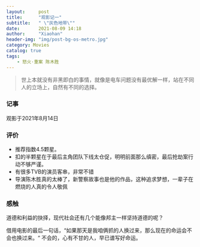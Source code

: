 ```yaml
---
layout:     post
title:      "观影记一"
subtitle:   " \"灰色地带\""
date:       2021-08-09 14:18
author:     "Xiaohan"
header-img: "img/post-bg-os-metro.jpg"
category: Movies
catalog: true
tags:
    - 怒火·重案 陈木胜
---
```



> 世上本就没有非黑即白的事情，就像是电车问题没有最优解一样，站在不同人的立场上，自然有不同的选择。

### 记事

观影于2021年8月14日

### 评价

* 推荐指数4.5颗星。
* 扣的半颗星在于最后主角团队下线太仓促，明明前面那么缜密，最后抢劫案行动不够严谨。
* 有很多TVB的演员客串，非常不错
* 导演陈木胜真的太棒了，新警察故事也是他的作品，这种追求梦想，一辈子在燃烧的人真的令人敬佩

### 感触

道德和利益的抉择，现代社会还有几个能像邦主一样坚持道德的呢？

借用电影的最后一句话，“如果那天是我咱俩抓的人换过来，那么现在的命运会不会也换过来。“ 不会的，心有不甘的人，早已谱写好命运。